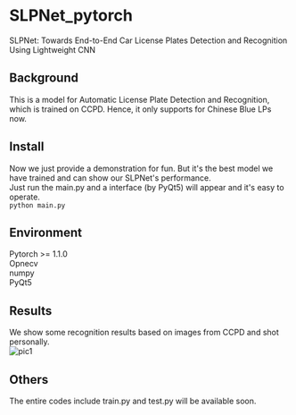 # SLPNet_pytorch
SLPNet: Towards End-to-End Car License Plates Detection and Recognition Using Lightweight CNN

## Background
This is a model for Automatic License Plate Detection and Recognition, which is trained on CCPD. Hence, it only supports for Chinese Blue LPs now.

## Install
Now we just provide a demonstration for fun. But it's the best model we have trained and can show our SLPNet's performance.<br>
Just run the main.py and a interface (by PyQt5) will appear and it's easy to operate.<br>
`python main.py`

## Environment
Pytorch >= 1.1.0<br>
Opnecv<br>
numpy<br>
PyQt5<br>

## Results
We show some recognition results based on images from CCPD and shot personally.<br>
![pic1](https://github.com/JackEasson/SLPNet_pytorch/master/example_pictures/example3.PNG)


## Others
The entire codes include train.py and test.py will be available soon.
